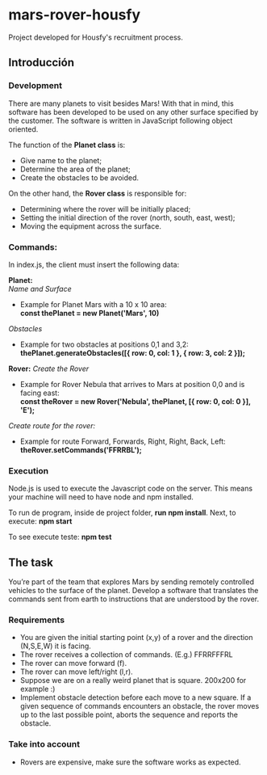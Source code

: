 # mars-rover-housfy

Project developed for Housfy's recruitment process. 

## Introducción

### Development

There are many planets to visit besides Mars! With that in mind, this software has been developed to be used on any other surface specified by the customer. 
The software is written in JavaScript following object oriented.

The function of the **Planet class** is: 

- Give name to the planet;
- Determine the area of the planet;
- Create the obstacles to be avoided. 

On the other hand, the **Rover class** is responsible for: 

- Determining where the rover will be initially placed;
- Setting the initial direction of the rover (north, south, east, west);
- Moving the equipment across the surface. 

### Commands:

In index.js, the client must insert the following data:

**Planet:** <br />
*Name and Surface* <br />
- Example for Planet Mars with a 10 x 10 area:<br />
**const thePlanet = new Planet('Mars', 10)**

*Obstacles*
- Example for two obstacles at positions 0,1 and 3,2:<br />
**thePlanet.generateObstacles([{ row: 0, col: 1 }, { row: 3, col: 2 }]);**

**Rover:**
*Create the Rover*<br />
- Example for Rover Nebula that arrives to Mars at position 0,0 and is facing east:<br />
**const theRover = new Rover('Nebula', thePlanet, [{ row: 0, col: 0 }], 'E');** 

*Create route for the rover:*<br />
- Example for route Forward, Forwards, Right, Right, Back, Left:<br />
**theRover.setCommands('FFRRBL');**

### Execution

Node.js is used to execute the Javascript code on the server. This means your machine will need to have node and npm installed.

To run de program, inside de project folder, **run npm install**. 
Next, to execute: 
**npm start**

To see execute teste: 
**npm test**

## The task
You’re part of the team that explores Mars by sending remotely controlled vehicles to the surface of the planet. Develop a software that translates the commands sent from earth to instructions that are understood by the rover.
### Requirements

- You are given the initial starting point (x,y) of a rover and the direction (N,S,E,W)
it is facing.
- The rover receives a collection of commands. (E.g.) FFRRFFFRL
- The rover can move forward (f).
- The rover can move left/right (l,r).
- Suppose we are on a really weird planet that is square. 200x200 for example :)
- Implement obstacle detection before each move to a new square. If a given
sequence of commands encounters an obstacle, the rover moves up to the last
possible point, aborts the sequence and reports the obstacle.

### Take into account

- Rovers are expensive, make sure the software works as expected.
